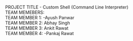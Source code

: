 PROJECT TITLE - Custom Shell (Command Line Interpreter)
<br>
TEAM MEMEBERS:<br>
TEAM MEMBER 1: -Ayush Panwar<br>
TEAM MEMBER 2: Abhay Singh<br>
TEAM MEMBER 3: Ankit Rawat<br>
TEAM MEMBER 4: -Pankaj Rawat<br>

